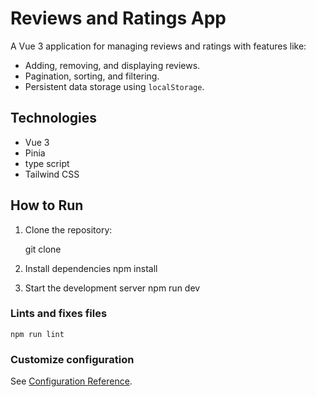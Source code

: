 # Reviews and Ratings App

A Vue 3 application for managing reviews and ratings with features like:

- Adding, removing, and displaying reviews.
- Pagination, sorting, and filtering.
- Persistent data storage using `localStorage`.

## Technologies

- Vue 3
- Pinia
- type script
- Tailwind CSS

## How to Run

1. Clone the repository:

   git clone <repository-url>

2. Install dependencies
   npm install

3. Start the development server
   npm run dev

### Lints and fixes files

```
npm run lint
```

### Customize configuration

See [Configuration Reference](https://cli.vuejs.org/config/).
